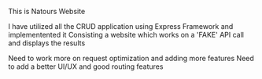 This is Natours Website

I have utilized all the CRUD application using Express Framework and implementented it 
Consisting a website which works on a 'FAKE' API call and displays the results 

Need to work more on request optimization and adding more features
Need to add a better UI/UX and good routing features

